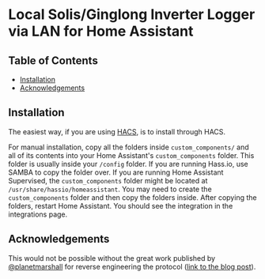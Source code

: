# Local Solis/Ginglong Inverter Logger via LAN for Home Assistant<!-- omit in toc -->

## Table of Contents<!-- omit in toc -->
- [Installation](#installation)
- [Acknowledgements](#acknowledgements)


## Installation

The easiest way, if you are using [HACS](https://hacs.xyz/), is to install through HACS.

For manual installation, copy all the folders inside `custom_components/` and all of its contents into your Home Assistant's `custom_components` folder. This folder is usually inside your `/config` folder. If you are running Hass.io, use SAMBA to copy the folder over. If you are running Home Assistant Supervised, the `custom_components` folder might be located at `/usr/share/hassio/homeassistant`. You may need to create the `custom_components` folder and then copy the folders inside. After copying the folders, restart Home Assistant. You should see the integration in the integrations page.

## Acknowledgements

This would not be possible without the great work published by [@planetmarshall](https://github.com/planetmarshall/solis-service) for reverse engineering the protocol ([link to the blog post](https://www.algodynamic.co.uk/reverse-engineering-the-solisginlong-inverter-protocol.html)).
